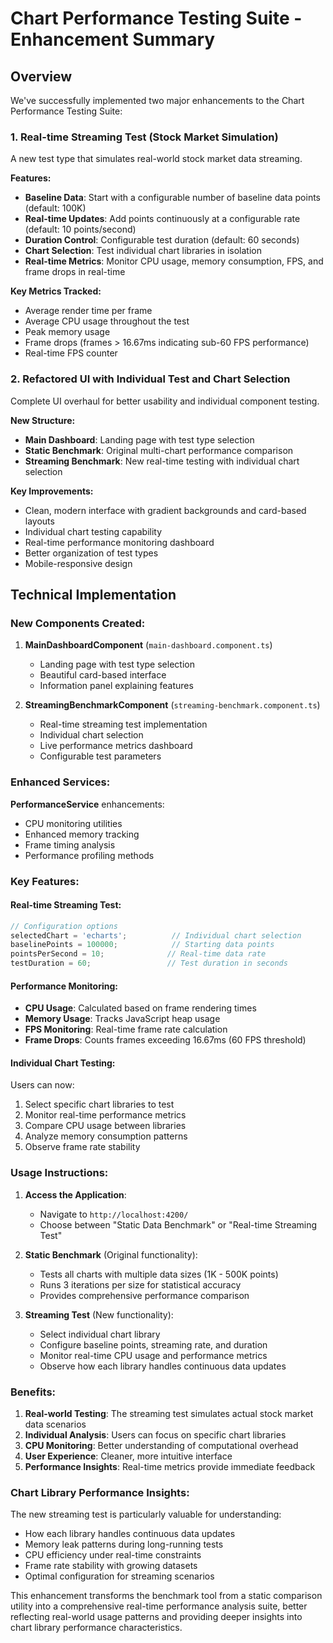 # Chart Performance Testing Suite - Enhancement Summary

## Overview
We've successfully implemented two major enhancements to the Chart Performance Testing Suite:

### 1. Real-time Streaming Test (Stock Market Simulation)
A new test type that simulates real-world stock market data streaming.

**Features:**
- **Baseline Data**: Start with a configurable number of baseline data points (default: 100K)
- **Real-time Updates**: Add points continuously at a configurable rate (default: 10 points/second)
- **Duration Control**: Configurable test duration (default: 60 seconds)
- **Chart Selection**: Test individual chart libraries in isolation
- **Real-time Metrics**: Monitor CPU usage, memory consumption, FPS, and frame drops in real-time

**Key Metrics Tracked:**
- Average render time per frame
- Average CPU usage throughout the test
- Peak memory usage
- Frame drops (frames > 16.67ms indicating sub-60 FPS performance)
- Real-time FPS counter

### 2. Refactored UI with Individual Test and Chart Selection
Complete UI overhaul for better usability and individual component testing.

**New Structure:**
- **Main Dashboard**: Landing page with test type selection
- **Static Benchmark**: Original multi-chart performance comparison
- **Streaming Benchmark**: New real-time testing with individual chart selection

**Key Improvements:**
- Clean, modern interface with gradient backgrounds and card-based layouts
- Individual chart testing capability
- Real-time performance monitoring dashboard
- Better organization of test types
- Mobile-responsive design

## Technical Implementation

### New Components Created:

1. **MainDashboardComponent** (`main-dashboard.component.ts`)
   - Landing page with test type selection
   - Beautiful card-based interface
   - Information panel explaining features

2. **StreamingBenchmarkComponent** (`streaming-benchmark.component.ts`)
   - Real-time streaming test implementation
   - Individual chart selection
   - Live performance metrics dashboard
   - Configurable test parameters

### Enhanced Services:

**PerformanceService** enhancements:
- CPU monitoring utilities
- Enhanced memory tracking
- Frame timing analysis
- Performance profiling methods

### Key Features:

#### Real-time Streaming Test:
```typescript
// Configuration options
selectedChart = 'echarts';          // Individual chart selection
baselinePoints = 100000;            // Starting data points
pointsPerSecond = 10;              // Real-time data rate
testDuration = 60;                 // Test duration in seconds
```

#### Performance Monitoring:
- **CPU Usage**: Calculated based on frame rendering times
- **Memory Usage**: Tracks JavaScript heap usage
- **FPS Monitoring**: Real-time frame rate calculation
- **Frame Drops**: Counts frames exceeding 16.67ms (60 FPS threshold)

#### Individual Chart Testing:
Users can now:
1. Select specific chart libraries to test
2. Monitor real-time performance metrics
3. Compare CPU usage between libraries
4. Analyze memory consumption patterns
5. Observe frame rate stability

### Usage Instructions:

1. **Access the Application**:
   - Navigate to `http://localhost:4200/`
   - Choose between "Static Data Benchmark" or "Real-time Streaming Test"

2. **Static Benchmark** (Original functionality):
   - Tests all charts with multiple data sizes (1K - 500K points)
   - Runs 3 iterations per size for statistical accuracy
   - Provides comprehensive performance comparison

3. **Streaming Test** (New functionality):
   - Select individual chart library
   - Configure baseline points, streaming rate, and duration
   - Monitor real-time CPU usage and performance metrics
   - Observe how each library handles continuous data updates

### Benefits:

1. **Real-world Testing**: The streaming test simulates actual stock market data scenarios
2. **Individual Analysis**: Users can focus on specific chart libraries
3. **CPU Monitoring**: Better understanding of computational overhead
4. **User Experience**: Cleaner, more intuitive interface
5. **Performance Insights**: Real-time metrics provide immediate feedback

### Chart Library Performance Insights:

The new streaming test is particularly valuable for understanding:
- How each library handles continuous data updates
- Memory leak patterns during long-running tests
- CPU efficiency under real-time constraints
- Frame rate stability with growing datasets
- Optimal configuration for streaming scenarios

This enhancement transforms the benchmark tool from a static comparison utility into a comprehensive real-time performance analysis suite, better reflecting real-world usage patterns and providing deeper insights into chart library performance characteristics.

